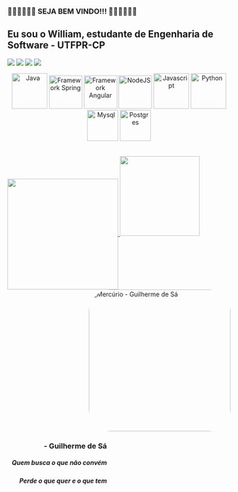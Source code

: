 ### 👏🏾👏🏾👏🏾    SEJA BEM VINDO!!!   👏🏾👏🏾👏🏾
## Eu sou o William, estudante de Engenharia de Software - UTFPR-CP
<!-- <p align="center"><a href="http://curiosamentegigante.orgfree.com/SONY.html" style="font-size: big;">Primeiro site feito por mim em HTML e CSS</a></p> -->
<div> 

  <a href="https://www.linkedin.com/in/william-da-cruz-pires-913450207/" target="_blank"><img src="https://img.shields.io/badge/LinkedIn-0077B5?style=for-the-badge&logo=linkedin&logoColor=white"></a>
  <a href="williamcruzpires@alunos.utfpr.edu.br" target="_blank"><img src="https://img.shields.io/badge/-Gmail-%23333?style=for-the-badge&logo=gmail&logoColor=white"></a>
  <a href="https://instagram.com/williamcp19/" target="_blank"><img src="https://img.shields.io/badge/-Instagram-%23E4405F?style=for-the-badge&logo=instagram&logoColor=white" target="_blank"></a>
  <a href="https://www.facebook.com/william.dacruzpires/" target="_blank"><img src="https://img.shields.io/badge/Facebook-1877F2?style=for-the-badge&logo=facebook&logoColor=white"></a>
  <!--<img align="right" alt="EngSoft UTFPR" height="170" style="border-radius:50px;" src="http://www.deviante.com.br/wp-content/uploads/2021/02/25.-Engenharia-de-Software.png"> <br><br> -->

  <p align="center">
    <img alt="Java" height="80" width="80" src="https://cdn.jsdelivr.net/gh/devicons/devicon/icons/java/java-plain-wordmark.svg" />
    <img alt="Framework Spring" height="75" width="75" src="https://cdn.jsdelivr.net/gh/devicons/devicon/icons/spring/spring-original-wordmark.svg" />
    <img alt="Framework Angular" height="75" width="75" src="https://cdn.jsdelivr.net/gh/devicons/devicon@latest/icons/angular/angular-original.svg" />
    <img alt="NodeJS" height="75" width="75" src="https://cdn.jsdelivr.net/gh/devicons/devicon@latest/icons/nodejs/nodejs-original-wordmark.svg" />
    <img alt="Javascript" height="80" width="80" src="https://cdn.jsdelivr.net/gh/devicons/devicon@latest/icons/javascript/javascript-original.svg" />
    <img alt="Python" height="80" width="80" src="https://cdn.jsdelivr.net/gh/devicons/devicon/icons/python/python-original-wordmark.svg" />   
    <img alt="Mysql" height="70" width="70" src="https://cdn.jsdelivr.net/gh/devicons/devicon@latest/icons/mysql/mysql-plain-wordmark.svg" />
    <img alt="Postgres" height="70" width="70" src="https://cdn.jsdelivr.net/gh/devicons/devicon/icons/postgresql/postgresql-plain-wordmark.svg" />
  </p>

  <div>
    <a href="htpps://github.com/WilliamCP19"> <br>
    <img height=250 align="center" src="https://github-readme-stats.vercel.app/api/top-langs?username=WilliamCP19&theme=gruvbox&layout=compact&langs_count=8&card_width=320" />
   <!-- <img height="200em" src="https://github-readme-stats.vercel.app/api?username=WilliamCP19&show_icons=true&theme=dracula&include_all_commit=true&cout_private=true" /> -->
    <img height="180em" src="https://github-readme-stats.vercel.app/api/top-langs/?username=WilliamCP19&layout=compact&langs_count=16&theme=dracula />
  </div>
  
<div align="right">
  <img align="right" alt="Mercúrio - Guilherme de Sá" width="320" style="border-radius:50px;" src="https://i.ytimg.com/vi/huR6J4v9aZU/maxresdefault.jpg"> 
  <div align="right" style="display: inline-block; vertical-align: top; margin-left: 10px;">

  ### - Guilherme de Sá
  <h5>Quem busca o que não convém</h5>
  <h5>Perde o que quer e o que tem</h5>
</div>
</div>



<!-- <div style="display: flex; align-items: center;">
  <img alt="Rosa" height="100" style="border-radius:50px;" src="https://i.pinimg.com/originals/7f/43/19/7f431908180fb8d47ff4a0ffdcb8c67f.jpg">
  <div style="margin-left: 10px;">
    <h5>É assim</h5>
    <h5>Não existe uma estrada sequer</h5>
    <h5>Para atravessar</h5>
    <h5>Que não vá sangrar</h5>
    <h5>Nem cansar seus pés.</h5>
  </div>
</div> -->
  <!-- <img align="center" alt="Linguagem C" height="50" width="50" src="https://cdn.jsdelivr.net/gh/devicons/devicon/icons/c/c-original.svg" /> -->
</div>

  <!-- <img align="right" alt="software engineer" height="100" style="border-radius:50px;" src="https://play-lh.googleusercontent.com/XUWIAxTuMzOnyJbYq7CZ6UU98f0sw_dSvs-_I3-7kcHRFmVSTI1M2hlU3rREVdonb-Q"> -->
  
  
